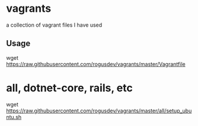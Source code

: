 # vagrants
a collection of vagrant files I have used

## Usage
wget https://raw.githubusercontent.com/rogusdev/vagrants/master/Vagrantfile
# all, dotnet-core, rails, etc
wget https://raw.githubusercontent.com/rogusdev/vagrants/master/all/setup_ubuntu.sh
